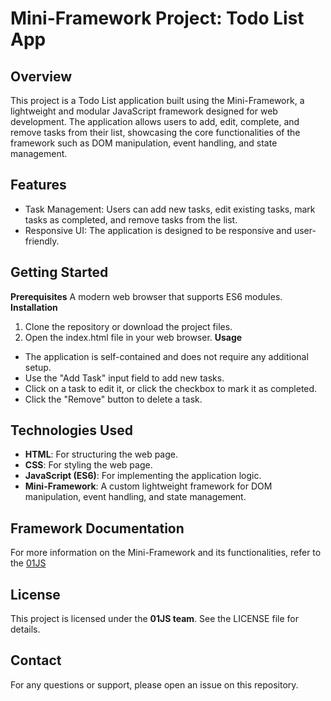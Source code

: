 # **Mini-Framework Project: Todo List App**
## Overview
This project is a Todo List application built using the Mini-Framework, a lightweight and modular JavaScript framework designed for web development. The application allows users to add, edit, complete, and remove tasks from their list, showcasing the core functionalities of the framework such as DOM manipulation, event handling, and state management.

## Features
- Task Management: Users can add new tasks, edit existing tasks, mark tasks as completed, and remove tasks from the list.
- Responsive UI: The application is designed to be responsive and user-friendly.

## Getting Started
**Prerequisites**
A modern web browser that supports ES6 modules.
**Installation**
1. Clone the repository or download the project files.
2. Open the index.html file in your web browser.
**Usage**
- The application is self-contained and does not require any additional setup.
- Use the "Add Task" input field to add new tasks.
- Click on a task to edit it, or click the checkbox to mark it as completed.
- Click the "Remove" button to delete a task.

## Technologies Used
- **HTML**: For structuring the web page.
- **CSS**: For styling the web page.
- **JavaScript (ES6)**: For implementing the application logic.
- **Mini-Framework**: A custom lightweight framework for DOM manipulation, event handling, and state management.

## Framework Documentation
For more information on the Mini-Framework and its functionalities, refer to the [01JS](https://learn.zone01dakar.sn/git/mthiaw/mini-framework/)

## License
This project is licensed under the **01JS team**. See the LICENSE file for details.

## Contact
For any questions or support, please open an issue on this repository.
